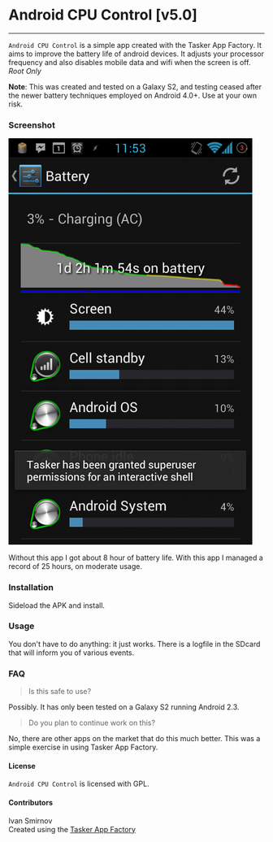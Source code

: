 # Android CPU Control [v5.0]
***


`Android CPU Control` is a simple app created with the Tasker App Factory. It aims to improve the battery life of android devices. It adjusts your processor frequency and also disables mobile data and wifi when the screen is off. 
*Root Only*

**Note**: This was created and tested on a Galaxy S2, and testing ceased after the newer battery techniques employed on Android 4.0+. Use at your own risk.

### Screenshot

![screenshot](screenshot.png)

Without this app I got about 8 hour of battery life. With this app I managed a record of 25 hours, on moderate usage.


### Installation

Sideload the APK and install. 

### Usage

You don't have to do anything: it just works. There is a logfile in the SDcard that will inform you of various events.

### FAQ

> Is this safe to use?

Possibly. It has only been tested on a Galaxy S2 running Android 2.3.

> Do you plan to continue work on this?

No, there are other apps on the market that do this much better. This was a simple exercise in using Tasker App Factory.


#### License

`Android CPU Control` is licensed with GPL. 

#### Contributors

Ivan Smirnov  
Created using the [ Tasker App Factory ](https://play.google.com/store/apps/details?id=net.dinglisch.android.appfactory) 
